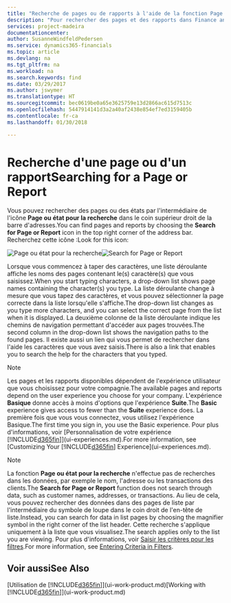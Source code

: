 ```yaml
---
title: "Recherche de pages ou de rapports à l'aide de la fonction Page ou rapport pour la recherche | Microsoft Docs"
description: "Pour rechercher des pages et des rapports dans Finance and Operations, Business edition, vous pouvez utiliser la fonctionnalité Page ou rapport pour la recherche."
services: project-madeira
documentationcenter: 
author: SusanneWindfeldPedersen
ms.service: dynamics365-financials
ms.topic: article
ms.devlang: na
ms.tgt_pltfrm: na
ms.workload: na
ms.search.keywords: find
ms.date: 03/29/2017
ms.author: jswymer
ms.translationtype: HT
ms.sourcegitcommit: bec0619be0a65e3625759e13d2866ac615d7513c
ms.openlocfilehash: 5447914141d3a2a40af2438e854ef7ed3159405b
ms.contentlocale: fr-ca
ms.lasthandoff: 01/30/2018

---
```

# <a name="searching-for-a-page-or-report"></a><span data-ttu-id="6817a-103">Recherche d'une page ou d'un rapport</span><span class="sxs-lookup"><span data-stu-id="6817a-103">Searching for a Page or Report</span></span>
<span data-ttu-id="6817a-104">Vous pouvez rechercher des pages ou des états par l'intermédiaire de l'icône **Page ou état pour la recherche** dans le coin supérieur droit de la barre d'adresses.</span><span class="sxs-lookup"><span data-stu-id="6817a-104">You can find pages and reports by choosing the **Search for Page or Report** icon in the top right corner of the address bar.</span></span> <span data-ttu-id="6817a-105">Recherchez cette icône :</span><span class="sxs-lookup"><span data-stu-id="6817a-105">Look for this icon:</span></span>

<span data-ttu-id="6817a-106">![Page ou état pour la recherche](media/ui-search/search.png "Page ou état pour la recherche")</span><span class="sxs-lookup"><span data-stu-id="6817a-106">![Search for Page or Report](media/ui-search/search.png "Search for Page or Report")</span></span>

<span data-ttu-id="6817a-107">Lorsque vous commencez à taper des caractères, une liste déroulante affiche les noms des pages contenant le(s) caractère(s) que vous saisissez.</span><span class="sxs-lookup"><span data-stu-id="6817a-107">When you start typing characters, a drop-down list shows page names containing the character(s) you type.</span></span> <span data-ttu-id="6817a-108">La liste déroulante change à mesure que vous tapez des caractères, et vous pouvez sélectionner la page correcte dans la liste lorsqu'elle s'affiche.</span><span class="sxs-lookup"><span data-stu-id="6817a-108">The drop-down list changes as you type more characters, and you can select the correct page from the list when it is displayed.</span></span> <span data-ttu-id="6817a-109">La deuxième colonne de la liste déroulante indique les chemins de navigation permettant d'accéder aux pages trouvées.</span><span class="sxs-lookup"><span data-stu-id="6817a-109">The second column in the drop-down list shows the navigation paths to the found pages.</span></span> <span data-ttu-id="6817a-110">Il existe aussi un lien qui vous permet de rechercher dans l'aide les caractères que vous avez saisis.</span><span class="sxs-lookup"><span data-stu-id="6817a-110">There is also a link that enables you to search the help for the characters that you typed.</span></span>

> [!NOTE]  
>   <span data-ttu-id="6817a-111">Les pages et les rapports disponibles dépendent de l'expérience utilisateur que vous choisissez pour votre compagnie.</span><span class="sxs-lookup"><span data-stu-id="6817a-111">The available pages and reports depend on the user experience you choose for your company.</span></span> <span data-ttu-id="6817a-112">L'expérience **Basique** donne accès à moins d'options que l'expérience **Suite**.</span><span class="sxs-lookup"><span data-stu-id="6817a-112">The **Basic** experience gives access to fewer than the **Suite** experience does.</span></span> <span data-ttu-id="6817a-113">La première fois que vous vous connectez, vous utilisez l'expérience Basique.</span><span class="sxs-lookup"><span data-stu-id="6817a-113">The first time you sign in, you use the Basic experience.</span></span> <span data-ttu-id="6817a-114">Pour plus d'informations, voir [Personnalisation de votre expérience [!INCLUDE[d365fin](includes/d365fin_md.md)]](ui-experiences.md).</span><span class="sxs-lookup"><span data-stu-id="6817a-114">For more information, see [Customizing Your  [!INCLUDE[d365fin](includes/d365fin_md.md)] Experience](ui-experiences.md).</span></span>

> [!NOTE]  
>   <span data-ttu-id="6817a-115">La fonction **Page ou état pour la recherche** n'effectue pas de recherches dans les données, par exemple le nom, l'adresse ou les transactions des clients.</span><span class="sxs-lookup"><span data-stu-id="6817a-115">The **Search for Page or Report** function does not search through data, such as customer names, addresses, or transactions.</span></span> <span data-ttu-id="6817a-116">Au lieu de cela, vous pouvez rechercher des données dans des pages de liste par l'intermédiaire du symbole de loupe dans le coin droit de l'en-tête de liste.</span><span class="sxs-lookup"><span data-stu-id="6817a-116">Instead, you can search for data in list pages by choosing the magnifier symbol in the right corner of the list header.</span></span> <span data-ttu-id="6817a-117">Cette recherche s'applique uniquement à la liste que vous visualisez.</span><span class="sxs-lookup"><span data-stu-id="6817a-117">The search applies only to the list you are viewing.</span></span> <span data-ttu-id="6817a-118">Pour plus d'informations, voir [Saisir les critères pour les filtres](ui-enter-criteria-filters.md).</span><span class="sxs-lookup"><span data-stu-id="6817a-118">For more information, see [Entering Criteria in Filters](ui-enter-criteria-filters.md).</span></span>

## <a name="see-also"></a><span data-ttu-id="6817a-119">Voir aussi</span><span class="sxs-lookup"><span data-stu-id="6817a-119">See Also</span></span>
<span data-ttu-id="6817a-120">[Utilisation de [!INCLUDE[d365fin](includes/d365fin_md.md)]](ui-work-product.md)</span><span class="sxs-lookup"><span data-stu-id="6817a-120">[Working with [!INCLUDE[d365fin](includes/d365fin_md.md)]](ui-work-product.md)</span></span>

